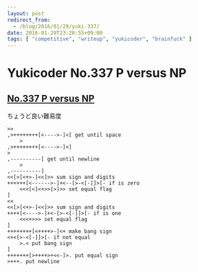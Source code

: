```yaml
---
layout: post
redirect_from:
  - /blog/2016/01/29/yuki-337/
date: 2016-01-29T23:28:55+09:00
tags: [ "competitive", "writeup", "yukicoder", "brainfuck" ]
---
```


# Yukicoder No.337 P versus NP

## [No.337 P versus NP](http://yukicoder.me/problems/798)

ちょうど良い難易度

``` brainfuck
>>
,>++++++++[<---->-]<[ get until space
    >
,>++++++++[<---->-]<]
>
,----------[ get until newline
    >
,----------]
<<[>[<+>-]<<]>> sum sign and digits
++++++[<------>-]+<--[>-<[-]]>[- if is zero
    <<<[<]<+>>[>]>> set equal flag
]
<<
<<[>[<+>-]<<]>> sum sign and digits
++++[<---->-]+<-[>-<[-]]>[- if is one
    <<<+>>> set equal flag
]
++++++++[<++++>-]<+ make bang sign
<+<[>-<[-]]>[- if not equal
    >.< put bang sign
]
+++++++[>++++>+<<-]>. put equal sign
>+++. put newline
```
